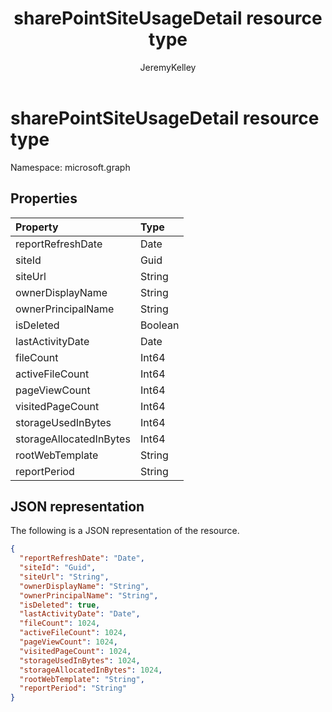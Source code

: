 ﻿---
title: "sharePointSiteUsageDetail resource type"
description: "The following is a JSON representation of the resource."
localization_priority: Normal
ms.prod: "sharepoint"
doc_type: resourcePageType
author: "JeremyKelley"
---

# sharePointSiteUsageDetail resource type

Namespace: microsoft.graph

## Properties

| Property                | Type    |
| :---------------------- | :------ |
| reportRefreshDate       | Date    |
| siteId                  | Guid    |
| siteUrl                 | String  |
| ownerDisplayName        | String  |
| ownerPrincipalName      | String  |
| isDeleted               | Boolean |
| lastActivityDate        | Date    |
| fileCount               | Int64   |
| activeFileCount         | Int64   |
| pageViewCount           | Int64   |
| visitedPageCount        | Int64   |
| storageUsedInBytes      | Int64   |
| storageAllocatedInBytes | Int64   |
| rootWebTemplate         | String  |
| reportPeriod            | String  |

## JSON representation

The following is a JSON representation of the resource.

<!-- {
  "blockType": "resource",
  "@odata.type": "microsoft.graph.sharePointSiteUsageDetail"
} -->

```json
{
  "reportRefreshDate": "Date",
  "siteId": "Guid",
  "siteUrl": "String",
  "ownerDisplayName": "String",
  "ownerPrincipalName": "String",
  "isDeleted": true,
  "lastActivityDate": "Date",
  "fileCount": 1024,
  "activeFileCount": 1024,
  "pageViewCount": 1024,
  "visitedPageCount": 1024,
  "storageUsedInBytes": 1024,
  "storageAllocatedInBytes": 1024,
  "rootWebTemplate": "String",
  "reportPeriod": "String"
}
```

